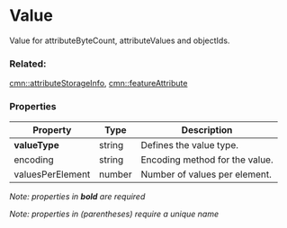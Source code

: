 # Value

Value for attributeByteCount, attributeValues and objectIds.

### Related:

[cmn::attributeStorageInfo](attributeStorageInfo.cmn.md), [cmn::featureAttribute](featureAttribute.cmn.md)
### Properties

| Property | Type | Description |
| --- | --- | --- |
| **valueType** | string | Defines the value type. |
| encoding | string | Encoding method for the value. |
| valuesPerElement | number | Number of values per element. |

*Note: properties in **bold** are required*

*Note: properties in (parentheses) require a unique name*

